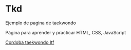 # Tkd
Ejemplo de pagina de taekwondo

Página para aprender y practicar HTML, CSS, JavaScript

[Cordoba taekwondo Itf](https://edme88.github.io/Tkd/)